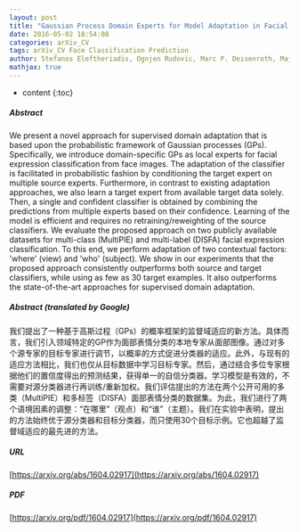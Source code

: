 ```yaml
---
layout: post
title: "Gaussian Process Domain Experts for Model Adaptation in Facial Behavior Analysis"
date: 2016-05-02 18:54:08
categories: arXiv_CV
tags: arXiv_CV Face Classification Prediction
author: Stefanos Eleftheriadis, Ognjen Rudovic, Marc P. Deisenroth, Maja Pantic
mathjax: true
---
```


* content
{:toc}

##### Abstract
We present a novel approach for supervised domain adaptation that is based upon the probabilistic framework of Gaussian processes (GPs). Specifically, we introduce domain-specific GPs as local experts for facial expression classification from face images. The adaptation of the classifier is facilitated in probabilistic fashion by conditioning the target expert on multiple source experts. Furthermore, in contrast to existing adaptation approaches, we also learn a target expert from available target data solely. Then, a single and confident classifier is obtained by combining the predictions from multiple experts based on their confidence. Learning of the model is efficient and requires no retraining/reweighting of the source classifiers. We evaluate the proposed approach on two publicly available datasets for multi-class (MultiPIE) and multi-label (DISFA) facial expression classification. To this end, we perform adaptation of two contextual factors: 'where' (view) and 'who' (subject). We show in our experiments that the proposed approach consistently outperforms both source and target classifiers, while using as few as 30 target examples. It also outperforms the state-of-the-art approaches for supervised domain adaptation.

##### Abstract (translated by Google)
我们提出了一种基于高斯过程（GPs）的概率框架的监督域适应的新方法。具体而言，我们引入领域特定的GP作为面部表情分类的本地专家从面部图像。通过对多个源专家的目标专家进行调节，以概率的方式促进分类器的适应。此外，与现有的适应方法相比，我们也仅从目标数据中学习目标专家。然后，通过结合多位专家根据他们的置信度得出的预测结果，获得单一的自信分类器。学习模型是有效的，不需要对源分类器进行再训练/重新加权。我们评估提出的方法在两个公开可用的多类（MultiPIE）和多标签（DISFA）面部表情分类的数据集。为此，我们进行了两个语境因素的调整：“在哪里”（观点）和“谁”（主题）。我们在实验中表明，提出的方法始终优于源分类器和目标分类器，而只使用30个目标示例。它也超越了监督域适应的最先进的方法。

##### URL
[https://arxiv.org/abs/1604.02917](https://arxiv.org/abs/1604.02917)

##### PDF
[https://arxiv.org/pdf/1604.02917](https://arxiv.org/pdf/1604.02917)

